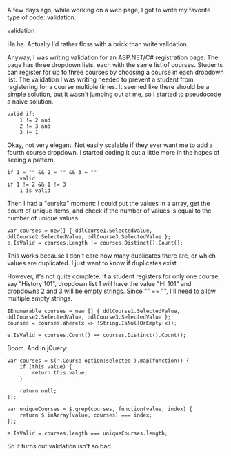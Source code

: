 A few days ago, while working on a web page, I got to write my favorite type of code: validation.

validation

Ha ha. Actually I'd rather floss with a brick than write validation.

Anyway, I was writing validation for an ASP.NET/C# registration page. The page has three dropdown lists, each with the same list of courses. Students can register for up to three courses by choosing a course in each dropdown list. The validation I was writing needed to prevent a student from registering for a course multiple times. It seemed like there should be a simple solution, but it wasn't jumping out at me, so I started to pseudocode a naive solution.

    valid if:
        1 != 2 and 
        2 != 3 and 
        3 != 1
Okay, not very elegant. Not easily scalable if they ever want me to add a fourth course dropdown.
I started coding it out a little more in the hopes of seeing a pattern.

    if 1 = "" && 2 = "" && 3 = ""
        valid
    if 1 != 2 && 1 != 3
        1 is valid
Then I had a "eureka" moment: I could put the values in a array, get the count of unique items, and check if the number of values is equal to the number of unique values.

    var courses = new[] { ddlCourse1.SelectedValue, ddlCourse2.SelectedValue, ddlCourse3.SelectedValue };
    e.IsValid = courses.Length != courses.Distinct().Count();
This works because I don't care how many duplicates there are, or which values are duplicated. I just want to know if duplicates exist.

However, it's not quite complete. If a student registers for only one course, say "History 101", dropdown list 1 will have the value "HI 101" and dropdowns 2 and 3 will be empty strings. Since "" == "", I'll need to allow multiple empty strings.

    IEnumerable courses = new [] { ddlCourse1.SelectedValue, ddlCourse2.SelectedValue, ddlCourse3.SelectedValue };
    courses = courses.Where(x => !String.IsNullOrEmpty(x));

    e.IsValid = courses.Count() == courses.Distinct().Count();
Boom. And in jQuery:

    var courses = $('.Course option:selected').map(function() { 
        if (this.value) {
            return this.value;
        }

        return null;
    });

    var uniqueCourses = $.grep(courses, function(value, index) {
        return $.inArray(value, courses) === index;
    });

    e.IsValid = courses.length === uniqueCourses.length;
So it turns out validation isn't so bad.